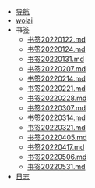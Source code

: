 <!-- _navbar.md -->

* [导航](https://gary8177.netlify.app/)
* [wolai](https://www.wolai.com/gary8177)
* 书签
  *   [书签20220122.md](书签\书签20220122.md) 
  *   [书签20220124.md](书签\书签20220124.md) 
  *   [书签20220131.md](书签\书签20220131.md) 
  *   [书签20220207.md](书签\书签20220207.md) 
  *   [书签20220214.md](书签\书签20220214.md) 
  *   [书签20220221.md](书签\书签20220221.md) 
  *   [书签20220228.md](书签\书签20220228.md) 
  *   [书签20220307.md](书签\书签20220307.md) 
  *   [书签20220314.md](书签\书签20220314.md) 
  *   [书签20220321.md](书签\书签20220321.md) 
  *   [书签20220405.md](书签\书签20220405.md) 
  *   [书签20220417.md](书签\书签20220417.md) 
  *   [书签20220506.md](书签\书签20220506.md) 
  *   [书签20220531.md](书签\书签20220531.md) 
*   [日志](日志.md) 

